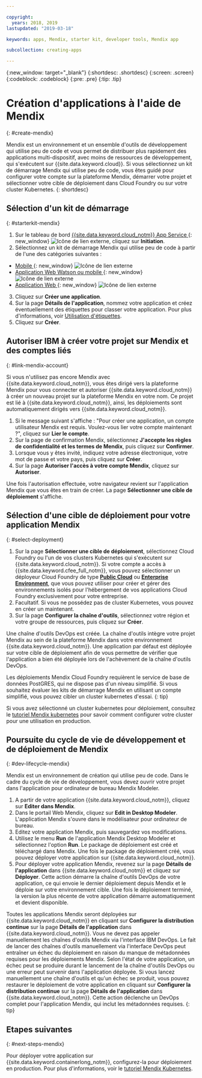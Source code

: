 ```yaml
---

copyright:
  years: 2018, 2019
lastupdated: "2019-03-18"

keywords: apps, Mendix, starter kit, developer tools, Mendix app

subcollection: creating-apps

---
```


{:new_window: target="_blank"}
{:shortdesc: .shortdesc}
{:screen: .screen}
{:codeblock: .codeblock}
{:pre: .pre}
{:tip: .tip}

# Création d'applications à l'aide de Mendix
{: #create-mendix}

Mendix est un environnement et un ensemble d'outils de développement qui utilise peu de code et vous permet de distribuer plus rapidement des applications multi-dispositif, avec moins de ressources de développement, qui s'exécutent sur {{site.data.keyword.cloud}}. Si vous sélectionnez un kit de démarrage Mendix qui utilise peu de code, vous êtes guidé pour configurer votre compte sur la plateforme Mendix, démarrer votre projet et sélectionner votre cible de déploiement dans Cloud Foundry ou sur votre cluster Kubernetes.
{: shortdesc}

## Sélection d'un kit de démarrage
{: #starterkit-mendix}

1. Sur le tableau de bord [{{site.data.keyword.cloud_notm}} App Service ](https://{DomainName}/developer/appservice/dashboard){: new_window} ![Icône de lien externe](../../icons/launch-glyph.svg "Icône de lien externe"), cliquez sur **Initiation**.
2. Sélectionnez un kit de démarrage Mendix qui utilise peu de code à partir de l'une des catégories suivantes :
  * [Mobile ](https://{DomainName}/developer/appservice/starter-kits/mendix-mobile-app){: new_window} ![Icône de lien externe](../../icons/launch-glyph.svg "Icône de lien externe")
  * [Application Web Watson ou mobile ](https://{DomainName}/developer/appservice/starter-kits/mendix-web-or-mobile-app-with-watson){: new_window} ![Icône de lien externe](../../icons/launch-glyph.svg "Icône de lien externe")
  * [Application Web ](https://{DomainName}/developer/appservice/starter-kits/mendix-web-app){: new_window} ![Icône de lien externe](../../icons/launch-glyph.svg "Icône de lien externe")
3. Cliquez sur **Créer une application**.
4. Sur la page **Détails de l'application**, nommez votre application et créez éventuellement des étiquettes pour classer votre application. Pour plus d'informations, voir [Utilisation d'étiquettes](/docs/resources?topic=resources-tag).
5. Cliquez sur **Créer**.


## Autoriser IBM à créer votre projet sur Mendix et des comptes liés
{: #link-mendix-account}

Si vous n'utilisez pas encore Mendix avec {{site.data.keyword.cloud_notm}}, vous êtes dirigé vers la plateforme Mendix pour vous connecter et autoriser {{site.data.keyword.cloud_notm}} à créer un nouveau projet sur la plateforme Mendix en votre nom. Ce projet est lié à {{site.data.keyword.cloud_notm}}, ainsi, les déploiements sont automatiquement dirigés vers {{site.data.keyword.cloud_notm}}.

1. Si le message suivant s'affiche : "Pour créer une application, un compte utilisateur Mendix est requis. Voulez-vous lier votre compte maintenant ?", cliquez sur **Lier le compte**.
2. Sur la page de confirmation Mendix, sélectionnez **J'accepte les règles de confidentialité et les termes de Mendix**, puis cliquez sur **Confirmer**.
3. Lorsque vous y êtes invité, indiquez votre adresse électronique, votre mot de passe et votre pays, puis cliquez sur **Créer**.
4. Sur la page **Autoriser l'accès à votre compte Mendix**, cliquez sur **Autoriser**.

Une fois l'autorisation effectuée, votre navigateur revient sur l'application Mendix que vous êtes en train de créer. La page **Sélectionner une cible de déploiement** s'affiche.

## Sélection d'une cible de déploiement pour votre application Mendix
{: #select-deployment}

1. Sur la page **Sélectionner une cible de déploiement**, sélectionnez Cloud Foundry ou l'un de vos clusters Kubernetes qui s'exécutent sur {{site.data.keyword.cloud_notm}}. Si votre compte a accès à {{site.data.keyword.cfee_full_notm}}, vous pouvez sélectionner un déployeur Cloud Foundry de type **[Public Cloud](/docs/cloud-foundry-public?topic=cloud-foundry-public-about-cf)** ou **[Enterprise Environment](/docs/cloud-foundry-public?topic=cloud-foundry-public-cfee)**, que vous pouvez utiliser pour créer et gérer des environnements isolés pour l'hébergement de vos applications Cloud Foundry exclusivement pour votre entreprise.
2. Facultatif. Si vous ne possédez pas de cluster Kubernetes, vous pouvez en créer un maintenant.
3. Sur la page **Configurer la chaîne d'outils**, sélectionnez votre région et votre groupe de ressources, puis cliquez sur **Créer**.

Une chaîne d'outils DevOps est créée. La chaîne d'outils intègre votre projet Mendix au sein de la plateforme Mendix dans votre environnement {{site.data.keyword.cloud_notm}}. Une application par défaut est déployée sur votre cible de déploiement afin de vous permettre de vérifier que l'application a bien été déployée lors de l'achèvement de la chaîne d'outils DevOps.

Les déploiements Mendix Cloud Foundry requièrent le service de base de données PostGRES, qui ne dispose pas d'un niveau simplifié. Si vous souhaitez évaluer les kits de démarrage Mendix en utilisant un compte simplifié, vous pouvez cibler un cluster kubernetes d'essai.
{: tip}

Si vous avez sélectionné un cluster kubernetes pour déploiement, consultez le [tutoriel Mendix kubernetes](/docs/apps/tutorials?topic=creating-apps-deploy-mendix-kube) pour savoir comment configurer votre cluster pour une utilisation en production.


## Poursuite du cycle de vie de développement et de déploiement de Mendix
{: #dev-lifecycle-mendix}

Mendix est un environnement de création qui utilise peu de code. Dans le cadre du cycle de vie de développement, vous devez ouvrir votre projet dans l'application pour ordinateur de bureau Mendix Modeler.

1. A partir de votre application {{site.data.keyword.cloud_notm}}, cliquez sur **Editer dans Mendix**.
2. Dans le portail Web Mendix, cliquez sur **Edit in Desktop Modeler**.
  L'application Mendix s'ouvre dans le modélisateur pour ordinateur de bureau.
3. Editez votre application Mendix, puis sauvegardez vos modifications.
4. Utilisez le menu **Run** de l'application Mendix Desktop Modeler et sélectionnez l'option **Run**.
  Le package de déploiement est créé et téléchargé dans Mendix. Une fois le package de déploiement créé, vous pouvez déployer votre application sur {{site.data.keyword.cloud_notm}}.
5. Pour déployer votre application Mendix, revenez sur la page **Détails de l'application** dans {{site.data.keyword.cloud_notm}} et cliquez sur **Déployer**.
  Cette action démarre la chaîne d'outils DevOps de votre application, ce qui envoie le dernier déploiement depuis Mendix et le déploie sur votre environnement cible. Une fois le déploiement terminé, la version la plus récente de votre application démarre automatiquement et devient disponible.

Toutes les applications Mendix seront déployées sur {{site.data.keyword.cloud_notm}} en cliquant sur **Configurer la distribution continue** sur la page **Détails de l'application** dans {{site.data.keyword.cloud_notm}}. Vous ne devez pas appeler manuellement les chaînes d'outils Mendix via l'interface IBM DevOps. Le fait de lancer des chaînes d'outils manuellement via l'interface DevOps peut entraîner un échec du déploiement en raison du manque de métadonnées requises pour les déploiements Mendix. Selon l'état de votre application, un échec peut se produire durant le lancement de la chaîne d'outils DevOps ou une erreur peut survenir dans l'application déployée. Si vous lancez manuellement une chaîne d'outils et qu'un échec se produit, vous pouvez restaurer le déploiement de votre application en cliquant sur **Configurer la distribution continue** sur la page **Détails de l'application** dans {{site.data.keyword.cloud_notm}}. Cette action déclenche un DevOps complet pour l'application Mendix, qui inclut les métadonnées requises.
{: tip}

## Etapes suivantes 
{: #next-steps-mendix}

Pour déployer votre application sur {{site.data.keyword.containerlong_notm}}, configurez-la pour déploiement en production. Pour plus d'informations, voir le [tutoriel Mendix Kubernetes](/docs/apps/tutorials?topic=creating-apps-deploy-mendix-kube). 
